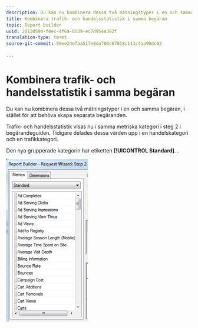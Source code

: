 ```yaml
---
description: Du kan nu kombinera dessa två mätningstyper i en och samma begäran, i stället för att behöva skapa separata begäranden.
title: Kombinera trafik- och handelsstatistik i samma begäran
topic: Report builder
uuid: 2813d594-f4ec-4f6a-8539-ec7d954a392f
translation-type: tm+mt
source-git-commit: 99ee24efaa517e8da700c67818c111c4aa90dc02

---
```



# Kombinera trafik- och handelsstatistik i samma begäran

Du kan nu kombinera dessa två mätningstyper i en och samma begäran, i stället för att behöva skapa separata begäranden.

Trafik- och handelsstatistik visas nu i samma metriska kategori i steg 2 i begärandeguiden. Tidigare delades dessa värden upp i en handelskategori och en trafikkategori.

Den nya grupperade kategorin har etiketten **[!UICONTROL Standard]**. .

![](assets/standard_metrics.png)

